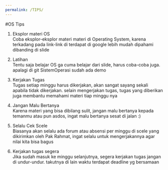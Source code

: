 ```yaml
---
permalink: /TIPS/
---
```

#OS Tips
1. Eksplor materi OS<br>
Coba eksplor-eksplor materi materi di Operating System, karena terkadang pada link-link di terdapat di google lebih mudah dipahami dibanding di slide

2. Latihan<br>
Tentu saja belajar OS ga cuma belajar dari slide, harus coba-coba juga. apalagi di git SistemOperasi sudah ada demo

3. Kerjakan Tugas<br>
Tugas setiap minggu harus dikerjakan, akan sangat sayang sekali apabila tidak dikerjakan. selain mengerjakan tugas, tugas yang diberikan juga membantu memahami materi tiap minggu nya

4. Jangan Malu Bertanya<br>
Karena materi yang bisa dibilang sulit, jangan malu bertanya kepada temanmu atau pun asdos, ingat malu bertanya sesat di jalan :)

5. Selalu Cek Scele<br>
Biasanya akan selalu ada forum atau absensi per minggu di scele yang dikirimkan oleh Pak Rahmat, ingat selalu untuk mengerjakannya agar nilai kita bisa bagus

6. Kerjakan tugas segera<br>
Jika sudah masuk ke minggu selanjutnya, segera kerjakan tugas jangan di undur-undur. takutnya di lain waktu terdapat deadline yg bersamaan
